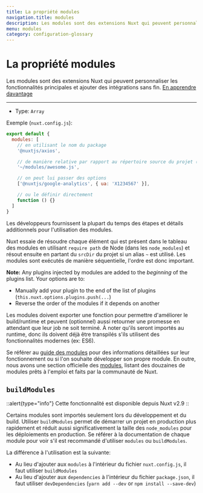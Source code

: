 ```yaml
---
title: La propriété modules
navigation.title: modules
description: Les modules sont des extensions Nuxt qui peuvent personnaliser les fonctionnalités principales et ajouter des intégrations sans fin.
menu: modules
category: configuration-glossary
---
```

# La propriété modules

Les modules sont des extensions Nuxt qui peuvent personnaliser les fonctionnalités principales et ajouter des intégrations sans fin. [En apprendre davantage](/docs/directory-structure/modules)

---

- Type: `Array`

Exemple (`nuxt.config.js`):

```js
export default {
  modules: [
    // en utilisant le nom du package
    '@nuxtjs/axios',

    // de manière relative par rapport au répertoire source du projet (srcDir)
    '~/modules/awesome.js',

    // on peut lui passer des options
    ['@nuxtjs/google-analytics', { ua: 'X1234567' }],

    // ou le définir directement
    function () {}
  ]
}
```

Les développeurs fournissent la plupart du temps des étapes et détails additionnels pour l'utilisation des modules.

Nuxt essaie de résoudre chaque élément qui est présent dans le tableau des modules en utilisant `require path` de Node (dans les `node_modules`) et résout ensuite en partant du `srcDir` du projet si un alias `~` est utilisé. Les modules sont exécutés de manière séquentielle, l'ordre est donc important.

**Note:** Any plugins injected by modules are added to the *beginning* of the plugins list. Your options are to:
- Manually add your plugin to the end of the list of plugins (`this.nuxt.options.plugins.push(...`)
- Reverse the order of the modules if it depends on another

Les modules doivent exporter une fonction pour permettre d'améliorer le build/runtime et peuvent (optionnel) aussi retourner une promesse en attendant que leur job ne soit terminé. À noter qu'ils seront importés au runtime, donc ils doivent déjà être transpilés s'ils utilisent des fonctionnalités modernes (ex: ES6).

Se référer au [guide des modules](/docs/directory-structure/modules) pour des informations détaillées sur leur fonctionnement ou si l'on souhaite développer son propre module. En outre, nous avons une section officielle des [modules](https://github.com/nuxt-community/awesome-nuxt#modules), listant des douzaines de modules prêts à l'emploi et faits par la communauté de Nuxt.

## `buildModules`

::alert{type="info"}
Cette fonctionnalité est disponible depuis Nuxt v2.9
::

Certains modules sont importés seulement lors du développement et du build. Utiliser `buildModules` permet de démarrer un projet en production plus rapidement et réduit aussi significativement la taille des `node_modules` pour les déploiements en production. Se référer à la documentation de chaque module pour voir s'il est recommandé d'utiliser `modules` ou `buildModules`.

La différence à l'utilisation est la suivante:

- Au lieu d'ajouter aux `modules` à l'intérieur du fichier `nuxt.config.js`, il faut utiliser `buildModules`
- Au lieu d'ajouter aux `dependencies` à l'intérieur du fichier `package.json`, il faut utiliser `devDependencies` (`yarn add --dev` or `npm install --save-dev`)
